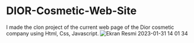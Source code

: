 # DIOR-Cosmetic-Web-Site
I made the clon project of the current web page of the Dior cosmetic company using Html, Css, Javascript.
![Ekran Resmi 2023-01-31 14 01 34](https://user-images.githubusercontent.com/116354050/216938079-fea8a448-c6e8-4de5-b648-e9c756ee131b.png)
